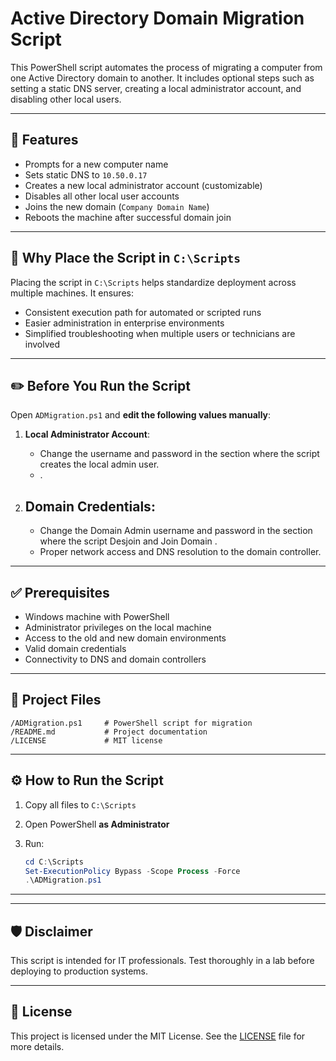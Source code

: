 # Active Directory Domain Migration Script

This PowerShell script automates the process of migrating a computer from one Active Directory domain to another. It includes optional steps such as setting a static DNS server, creating a local administrator account, and disabling other local users.

---

## 🚀 Features

- Prompts for a new computer name
- Sets static DNS to `10.50.0.17`
- Creates a new local administrator account (customizable)
- Disables all other local user accounts
- Joins the new domain (`Company Domain Name`)
- Reboots the machine after successful domain join

---

## 📁 Why Place the Script in `C:\Scripts`

Placing the script in `C:\Scripts` helps standardize deployment across multiple machines. It ensures:

- Consistent execution path for automated or scripted runs
- Easier administration in enterprise environments
- Simplified troubleshooting when multiple users or technicians are involved


---

## ✏️ Before You Run the Script

Open `ADMigration.ps1` and **edit the following values manually**:

1. **Local Administrator Account**:
   - Change the username and password in the section where the script creates the local admin user.
   - .

2. **Domain Credentials**:
   - 
     - Change the Domain Admin username and password in the section where the script Desjoin and Join Domain .
     - Proper network access and DNS resolution to the domain controller.

---

## ✅ Prerequisites

- Windows machine with PowerShell
- Administrator privileges on the local machine
- Access to the old and new domain environments
- Valid domain credentials
- Connectivity to DNS and domain controllers

---

## 📂 Project Files

```
/ADMigration.ps1     # PowerShell script for migration
/README.md           # Project documentation
/LICENSE             # MIT license
```

---

## ⚙️ How to Run the Script

1. Copy all files to `C:\Scripts`
2. Open PowerShell **as Administrator**
3. Run:

   ```powershell
   cd C:\Scripts
   Set-ExecutionPolicy Bypass -Scope Process -Force
   .\ADMigration.ps1
   ```

---


---

## 🛡️ Disclaimer

This script is intended for IT professionals. Test thoroughly in a lab before deploying to production systems.

---

## 📄 License

This project is licensed under the MIT License. See the [LICENSE](LICENSE) file for more details.